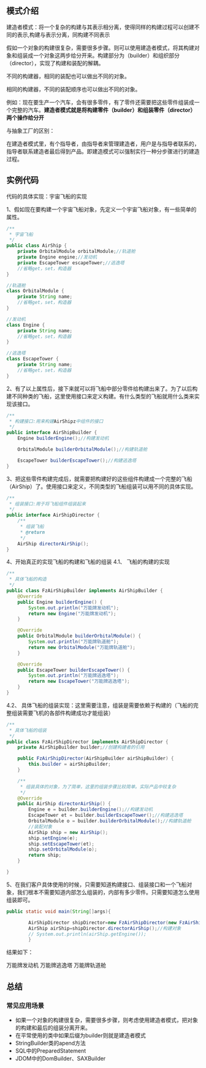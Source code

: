 ## 模式介绍

建造者模式：将一个复杂的构建与其表示相分离，使得同样的构建过程可以创建不同的表示,构建与表示分离，同构建不同表示

假如一个对象的构建很复杂，需要很多步骤。则可以使用建造者模式，将其构建对象和组装成一个对象这两步给分开来。构建部分为（builder）和组织部分（director），实现了构建和装配的解耦。

不同的构建器，相同的装配也可以做出不同的对象。

相同的构建器，不同的装配顺序也可以做出不同的对象。

例如：现在要生产一个汽车，会有很多零件，有了零件还需要把这些零件组装成一个完整的汽车。**建造者模式就是将构建零件（builder）和组装零件（director）两个操作给分开**

与抽象工厂的区别：

在建造者模式里，有个指导者，由指导者来管理建造者，用户是与指导者联系的，指导者联系建造者最后得到产品。即建造模式可以强制实行一种分步骤进行的建造过程。

## 实例代码

代码的具体实现：宇宙飞船的实现

1、假如现在要构建一个宇宙飞船对象，先定义一个宇宙飞船对象，有一些简单的属性。

```java
/**
 * 宇宙飞船
 */
public class AirShip {
    private OrbitalModule orbitalModule;//轨道舱
    private Engine engine;//发动机
    private EscapeTower escapeTower;//逃逸塔
    //省略get，set，构造器
}

//轨道舱
class OrbitalModule {
    private String name;
    //省略get，set，构造器
}

//发动机
class Engine {
    private String name;
    //省略get，set，构造器
}

//逃逸塔
class EscapeTower {
    private String name;
    //省略get，set，构造器
}
```

2、有了以上属性后，接下来就可以将飞船中部分零件给构建出来了。为了以后构建不同种类的飞船，这里使用接口来定义构建。有什么类型的飞船就用什么类来实现该接口。

```java
/**
 * 构建接口:用来构建AirShipz中组件的接口
 */
public interface AirShipBuilder {
    Engine builderEngine();//构建发动机

    OrbitalModule builderOrbitalModule();//构建轨道舱

    EscapeTower builderEscapeTower();//构建逃逸塔
}
```

3、把这些零件构建完成后，就需要把构建好的这些组件构建成一个完整的飞船（AirShip）了。使用接口来定义，不同类型的飞船组装可以用不同的具体实现。

```java
/**
 * 组装接口:用于将飞船组件组装起来
 */
public interface AirShipDirector {
    /**
     * 组装飞船
     * @return
     */
    AirShip directorAirShip();
}
```

4、开始真正的实现飞船的构建和飞船的组装 4.1、 飞船的构建的实现

```java
/**
 * 具体飞船的构造
 */
public class FzAirShipBuilder implements AirShipBuilder {
    @Override
    public Engine builderEngine() {
        System.out.println("万能牌发动机");
        return new Engine("万能牌发动机");
    }

    @Override
    public OrbitalModule builderOrbitalModule() {
        System.out.println("万能牌轨道舱");
        return new OrbitalModule("万能牌轨道舱");
    }

    @Override
    public EscapeTower builderEscapeTower() {
        System.out.println("万能牌逃逸塔");
        return new EscapeTower("万能牌逃逸塔");
    }
}
```

4.2、 具体飞船的组装实现：这里需要注意，组装是需要依赖于构建的（飞船的完整组装需要飞机的各部件构建成功才能组装）

```java
/**
 * 具体飞船的组装
 */
public class FzAirShipDirector implements AirShipDirector {
    private AirShipBuilder builder;//创建构建者的引用

    public FzAirShipDirector(AirShipBuilder airShipBuilder) {
        this.builder = airShipBuilder;
    }

    /**
     * 组装具体的对象，为了简单，这里的组装步骤比较简单。实际产品中较复杂
     */
    @Override
    public AirShip directorAirShip() {
        Engine e = builder.builderEngine();//构建发动机
        EscapeTower et = builder.builderEscapeTower();//构建逃逸塔
        OrbitalModule o = builder.builderOrbitalModule();//构建轨道舱
        //装配对象
        AirShip ship = new AirShip();
        ship.setEngine(e);
        ship.setEscapeTower(et);
        ship.setOrbitalModule(o);
        return ship;
    }

}
```

5、在我们客户具体使用的时候，只需要知道构建接口、组装接口和一个飞船对象，我们根本不需要知道内部怎么组装的，内部有多少零件。只需要知道怎么使用组装即可。

```java
public static void main(String[]args){

        AirShipDirector shipDirector=new FzAirShipDirector(new FzAirShipBuilder());
        AirShip airShip=shipDirector.directorAirShip();//构建对象
        // System.out.println(airShip.getEngine());
        }
```

结果如下：

万能牌发动机 万能牌逃逸塔 万能牌轨道舱

## 总结

### 常见应用场景

- 如果一个对象的构建很复杂，需要很多步骤，则考虑使用建造者模式，把对象的构建和最后的组装分离开来。
- 在平常使用的类中如果后缀为builder则就是建造者模式
- StringBuilder类的apend方法
- SQL中的PreparedStatement
- JDOM中的DomBuilder、SAXBuilder
